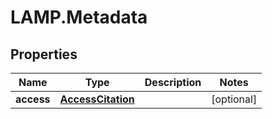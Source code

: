 # LAMP.Metadata

## Properties
Name | Type | Description | Notes
------------ | ------------- | ------------- | -------------
**access** | [**AccessCitation**](AccessCitation.md) |  | [optional] 


